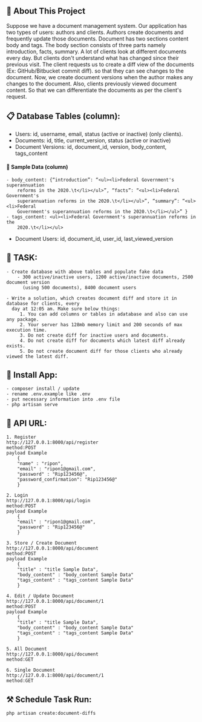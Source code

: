 ## 📝 About This Project

Suppose we have a document management system. Our application has two types of users:
authors and clients. Authors create documents and frequently update those documents.
Document has two sections content body and tags. The body section consists of three parts
namely introduction, facts, summary. A lot of clients look at different documents every day.
But clients don't understand what has changed since their previous visit.
The client requests us to create a diff view of the documents (Ex: GitHub/Bitbucket commit
diff). so that they can see changes to the document.
Now, we create document versions when the author makes any changes to the document. Also,
clients previously viewed document content. So that we can differentiate the documents as
per the client's request.



## 📋 Database Tables (column):
- Users: id, username, email, status (active or inactive) (only clients).
- Documents: id, title, current_version, status (active or inactive)
- Document Versions: id, document_id, version, body_content, tags_content

#### 📱 Sample Data (column)
    - body_content: {“introduction”: “<ul><li>Federal Government's superannuation
        reforms in the 2020.\t</li></ul>”, “facts”: “<ul><li>Federal Government's
        superannuation reforms in the 2020.\t</li></ul>”, “summary”: “<ul><li>Federal
        Government's superannuation reforms in the 2020.\t</li></ul>” }
    - tags_content: <ul><li>Federal Government's superannuation reforms in the
        2020.\t</li></ul>   
- Document Users: id, document_id, user_id, last_viewed_version

## 🧾 TASK:
    - Create database with above tables and populate fake data
        - 300 active/inactive users, 1200 active/inactive documents, 2500 document version
          (using 500 documents), 8400 document users

    - Write a solution, which creates document diff and store it in database for clients, every
      day at 12:05 am. Make sure below things:
         1. You can add columns or tables in adatabase and also can use any package.
         2. Your server has 128mb memory limit and 200 seconds of max execution time.
         3. Do not create diff for inactive users and documents.
         4. Do not create diff for documents which latest diff already exists.
         5. Do not create document diff for those clients who already viewed the latest diff.

## 🚩 Install App:
    - composer install / update
    - rename .env.example like .env
    - put necessary information into .env file
    - php artisan serve

## 💼 API URL:
    1. Register
    http://127.0.0.1:8000/api/register
    method:POST
    payload Example
        {
        "name" : "ripon",
        "email" : "ripon1@gmail.com",
        "password" : "Rip123456@",
        "password_confirmation": "Rip123456@"
        }

    2. Login
    http://127.0.0.1:8000/api/login
    method:POST
    payload Example
        {
        "email" : "ripon1@gmail.com",
        "password" : "Rip123456@"
        }

    3. Store / Create Document
    http://127.0.0.1:8000/api/document
    method:POST
    payload Example
        {
        "title" : "title Sample Data",
        "body_content" : "body_content Sample Data"
        "tags_content" : "tags_content Sample Data"
        } 

    4. Edit / Update Document
    http://127.0.0.1:8000/api/document/1
    method:POST
    payload Example
        {
        "title" : "title Sample Data",
        "body_content" : "body_content Sample Data"
        "tags_content" : "tags_content Sample Data"
        } 

    5. All Document
    http://127.0.0.1:8000/api/document
    method:GET

    6. Single Document
    http://127.0.0.1:8000/api/document/1
    method:GET


## ⚒️ Schedule Task Run:
    php artisan create:document-diffs
    

       